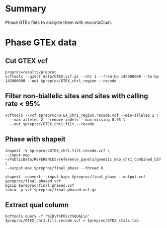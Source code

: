 # Summary

Phase GTEx files to analyze them with recombClust. 

# Phase GTEx data

## Cut GTEX vcf

```{bash}
preproc=results/preproc
vcftools --gzvcf data/GTEX.vcf.gz --chr 1 --from-bp 145000000 --to-bp 145900000 --out $preproc/GTEX_chr1_region --recode
```

## Filter non-biallelic sites and sites with calling rate < 95%

```{bash}
vcftools --vcf $preproc/GTEX_chr1_region.recode.vcf --min-alleles 2 \
  --max-alleles 2 --remove-indels --max-missing 0.95 \
  --out $preproc/GTEX_chr1.filt --recode
```


## Phase with shapeit  ####

```{bash}
shapeit -V $preproc/GTEX_chr1.filt.recode.vcf \
--input-map ~/PublicData/REFERENCES/reference_panels/genetic_map_chr1_combined_b37.txt \
--output-max $preproc/final_phase --thread 8

shapeit -convert --input-haps $preproc/final_phase --output-vcf $preproc/final.phased.vcf
bgzip $preproc/final.phased.vcf
tabix -p vcf $preproc/final.phased.vcf.gz
```


## Extract qual column

```{bash}
bcftools query -f '%ID\t%POS\t%QUAL\n' $preproc/GTEX_chr1.filt.recode.vcf > $preproc/GTEX_stats.tab
```
